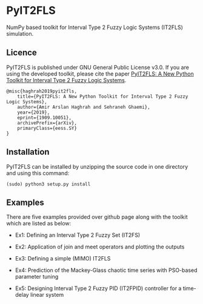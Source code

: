 PyIT2FLS
========
NumPy based toolkit for Interval Type 2 Fuzzy Logic Systems (IT2FLS) simulation.

## Licence
PyIT2FLS is published under GNU General Public License v3.0. If you are using the developed toolkit, please cite the paper [PyIT2FLS: A New Python Toolkit for Interval Type 2 Fuzzy Logic Systems](https://arxiv.org/abs/1909.10051).

    @misc{haghrah2019pyit2fls,
        title={PyIT2FLS: A New Python Toolkit for Interval Type 2 Fuzzy Logic Systems},
        author={Amir Arslan Haghrah and Sehraneh Ghaemi},
        year={2019},
        eprint={1909.10051},
        archivePrefix={arXiv},
        primaryClass={eess.SY}
    }

## Installation
PyIT2FLS can be installed by unzipping the source code in one directory and using this command:

    (sudo) python3 setup.py install

## Examples
There are five examples provided over github page along with the toolkit which are listed as below:

* Ex1: Defining an Interval Type 2 Fuzzy Set (IT2FS)

* Ex2: Application of join and meet operators and plotting the outputs

* Ex3: Defining a simple (MIMO) IT2FLS

* Ex4: Prediction of the Mackey-Glass chaotic time series with PSO-based parameter tuning

* Ex5: Designing Interval Type 2 Fuzzy PID (IT2FPID) controller for a time-delay linear system




